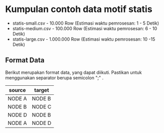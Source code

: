 # Kumpulan contoh data motif statis

* statis-small.csv - 10.000 Row (Estimasi waktu pemrosesan: 1 - 5 Detik)
* statis-medium.csv - 100.000 Row (Estimasi waktu pemrosesan: 6 - 10 Detik)
* statis-large.csv - 1.000.000 Row (Estimasi waktu pemrosesan: 10 -15 Detik)

## Format Data

Berikut merupakan format data, yang dapat diikuti. Pastikan untuk menggunakan separator berupa semicolon ";" .

source | target 
--- | --- 
NODE A | NODE B 
NODE B | NODE C 
NODE D | NODE B 
NODE A | NODE D 
